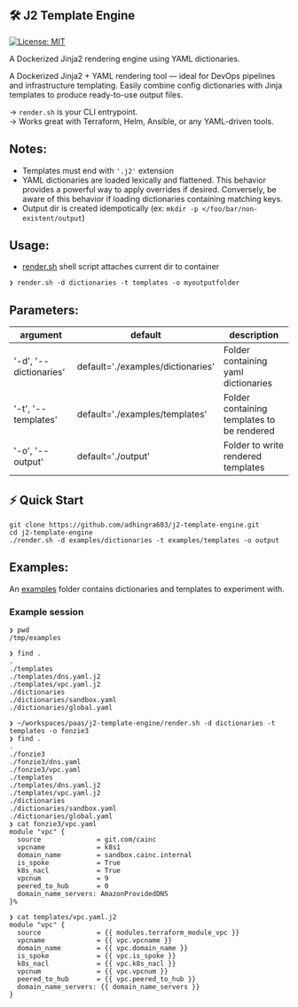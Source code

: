 ## 🛠️ J2 Template Engine

[![License: MIT](https://img.shields.io/badge/license-MIT-blue.svg)](https://opensource.org/licenses/MIT)

A Dockerized Jinja2 rendering engine using YAML dictionaries.

A Dockerized Jinja2 + YAML rendering tool — ideal for DevOps pipelines and infrastructure templating. Easily combine config dictionaries with Jinja templates to produce ready-to-use output files.

→ `render.sh` is your CLI entrypoint.  
→ Works great with Terraform, Helm, Ansible, or any YAML-driven tools.


## Notes:
- Templates must end with `'.j2'` extension
- YAML dictionaries are loaded lexically and flattened. This behavior provides a powerful way to apply overrides if desired.  Conversely, be aware of this behavior if loading dictionaries containing matching keys.
- Output dir is created idempotically (ex: `mkdir -p </foo/bar/non-existent/output`)

## Usage:
- [render.sh](./render.sh) shell script attaches current dir to container
```
❯ render.sh -d dictionaries -t templates -o myoutputfolder
```
## Parameters:

| argument | default | description |
| -------- | ------- | ----------- |
| '-d', '--dictionaries' | default='./examples/dictionaries' | Folder containing yaml dictionaries |
| '-t', '--templates' | default='./examples/templates' | Folder containing templates to be rendered |
| '-o', '--output' | default='./output' | Folder to write rendered templates |

## ⚡ Quick Start

```
git clone https://github.com/adhingra603/j2-template-engine.git
cd j2-template-engine
./render.sh -d examples/dictionaries -t examples/templates -o output
```
## Examples:
An [examples](./examples) folder contains dictionaries and templates to experiment with.

### Example session
```
❯ pwd
/tmp/examples

❯ find .
.
./templates
./templates/dns.yaml.j2
./templates/vpc.yaml.j2
./dictionaries
./dictionaries/sandbox.yaml
./dictionaries/global.yaml

❯ ~/workspaces/paas/j2-template-engine/render.sh -d dictionaries -t templates -o fonzie3
❯ find .
.
./fonzie3
./fonzie3/dns.yaml
./fonzie3/vpc.yaml
./templates
./templates/dns.yaml.j2
./templates/vpc.yaml.j2
./dictionaries
./dictionaries/sandbox.yaml
./dictionaries/global.yaml
❯ cat fonzie3/vpc.yaml
module "vpc" {
  source              = git.com/cainc
  vpcname             = k8s1
  domain_name         = sandbox.cainc.internal
  is_spoke            = True
  k8s_nacl            = True
  vpcnum              = 9
  peered_to_hub       = 0
  domain_name_servers: AmazonProvidedDNS
}%

❯ cat templates/vpc.yaml.j2
module "vpc" {
  source              = {{ modules.terraform_module_vpc }}
  vpcname             = {{ vpc.vpcname }}
  domain_name         = {{ vpc.domain_name }}
  is_spoke            = {{ vpc.is_spoke }}
  k8s_nacl            = {{ vpc.k8s_nacl }}
  vpcnum              = {{ vpc.vpcnum }}
  peered_to_hub       = {{ vpc.peered_to_hub }}
  domain_name_servers: {{ domain_name_servers }}
}
```
